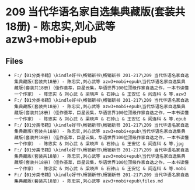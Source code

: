 # 209 当代华语名家自选集典藏版(套装共18册) - 陈忠实,刘心武等 azw3+mobi+epub

## Files

- `F:/【01分类书籍】\kindle好书\畅销新书\畅销新书 201-217\209 当代华语名家自选集典藏版(套装共18册) - 陈忠实,刘心武等 azw3+mobi+epub\当代华语名家自选集典藏版(套装共18册)（佳作荟萃，巨星云集，华语世界100位顶级作家自选之作，一本书读懂一个作家） - 陈忠实 & 刘心武 & 梁晓声 & 石钟山 & 王安忆 & 阎连科 & 等.azw3`
- `F:/【01分类书籍】\kindle好书\畅销新书\畅销新书 201-217\209 当代华语名家自选集典藏版(套装共18册) - 陈忠实,刘心武等 azw3+mobi+epub\当代华语名家自选集典藏版(套装共18册)（佳作荟萃，巨星云集，华语世界100位顶级作家自选之作，一本书读懂一个作家） - 陈忠实 & 刘心武 & 梁晓声 & 石钟山 & 王安忆 & 阎连科 & 等.epub`
- `F:/【01分类书籍】\kindle好书\畅销新书\畅销新书 201-217\209 当代华语名家自选集典藏版(套装共18册) - 陈忠实,刘心武等 azw3+mobi+epub\当代华语名家自选集典藏版(套装共18册)（佳作荟萃，巨星云集，华语世界100位顶级作家自选之作，一本书读懂一个作家） - 陈忠实 & 刘心武 & 梁晓声 & 石钟山 & 王安忆 & 阎连科 & 等.jpg`
- `F:/【01分类书籍】\kindle好书\畅销新书\畅销新书 201-217\209 当代华语名家自选集典藏版(套装共18册) - 陈忠实,刘心武等 azw3+mobi+epub\当代华语名家自选集典藏版(套装共18册)（佳作荟萃，巨星云集，华语世界100位顶级作家自选之作，一本书读懂一个作家） - 陈忠实 & 刘心武 & 梁晓声 & 石钟山 & 王安忆 & 阎连科 & 等.mobi`
- `F:/【01分类书籍】\kindle好书\畅销新书\畅销新书 201-217\209 当代华语名家自选集典藏版(套装共18册) - 陈忠实,刘心武等 azw3+mobi+epub\files.md`
